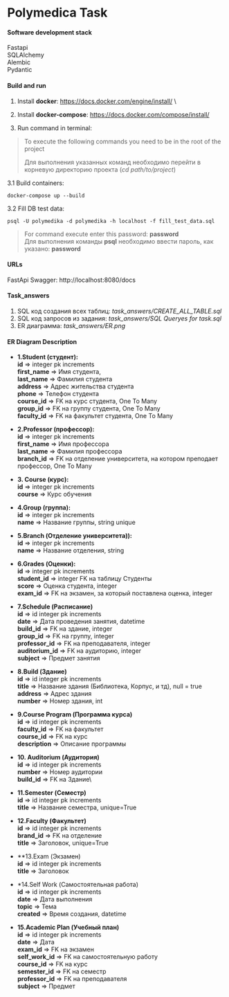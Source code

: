 # Polymedica Task

#### Software development stack ####
Fastapi\
SQLAlchemy\
Alembic\
Pydantic



#### Build and run ####
1. Install **docker**: https://docs.docker.com/engine/install/ \
2. Install **docker-compose**: https://docs.docker.com/compose/install/

3. Run command in terminal:
> To execute the following commands you need to be in the root of the project
> 
>Для выполнения указанных команд необходимо перейти в корневую директорию проекта (*cd path/to/project*)

3.1 Build containers:
```
docker-compose up --build
```
3.2 Fill DB test data:
```
psql -U polymedika -d polymedika -h localhost -f fill_test_data.sql
```
>For command execute enter this password: **password**\
>Для выполнения команды **psql** необходимо ввести пароль, как указано: **password**
#### URLs ###
FastApi Swagger: http://localhost:8080/docs
#### Task_answers ###
1. SQL код создания всех таблиц: *task_answers/CREATE_ALL_TABLE.sql*
2. SQL код запросов из задания: *task_answers/SQL Queryes for task.sql*
3. ER диаграмма: *task_answers/ER.png*

#### ER Diagram Description ####
- **1.Student (студент):**\
**id** => integer pk increments\
**first_name** => Имя студента,\
**last_name** => Фамилия студента\
**address** => Адрес жительства студента\
**phone** => Телефон студента\
**course_id** => FK на курс студента, One To Many\
**group_id** => FK на группу студента, One To Many\
**faculty_id** => FK на факультет студента, One To Many


- **2.Professor (профессор):**\
**id** => integer pk increments\
**first_name** => Имя профессора\
**last_name** => Фамилия профессора\
**branch_id** => FK на отделение университета, на котором преподает 
профессор, One To Many


- **3. Course (курс):**\
**id** => integer pk increments\
**course** =>  Курс обучения


- **4.Group (группа):**\
**id** => integer pk increments\
**name** => Название группы, string unique 


- **5.Branch (Отделение университета)):**\
**id** => integer pk increments\
**name** => Название отделения, string

  
- **6.Grades (Оценки):**\
**id** => integer pk increments\
**student_id** => integer FK на таблицу Студенты\
**score** => Оценка студента, integer\
**exam_id** => FK на экзамен, за который поставлена оценка, integer


- **7.Schedule (Расписание)**\
**id** => id integer pk increments\
**date** => Дата проведения занятия, datetime\
**build_id** => FK на здание, integer\
**group_id** => FK на группу, integer\
**professor_id** => FK на преподавателя, integer\
**auditorium_id** => FK на аудиторию, integer\
**subject** => Предмет занятия


- **8.Build (Здание)**\
**id** => id integer pk increments\
**title** => Название здания (Библиотека, Корпус, и тд), null = true\
**address** => Адрес здания\
**number** => Номер здания, int


- **9.Course Program (Программа курса)**\
**id** => id integer pk increments\
**faculty_id** => FK на факультет\
**course_id** => FK на курс\
**description** => Описание программы


- **10. Auditorium (Аудитория)**\
**id** => id integer pk increments\
**number** => Номер аудитории\
**build_id** => FK на Здание\


- **11.Semester (Семестр)**\
**id** => id integer pk increments\
**title** => Название семестра, unique=True


- **12.Faculty (Факультет)**\
**id** => id integer pk increments\
**brand_id** => FK на отделение\
**title** => Заголовок, unique=True


- **13.Exam (Экзамен)\
**id** => id integer pk increments\
**title** => Заголовок


- *14.Self Work (Самостоятельная работа)\
**id** => id integer pk increments\
**date** => Дата выполнения\
**topic** => Тема\
**created** => Время создания, datetime


- **15.Academic Plan (Учебный план)**\
**id** => id integer pk increments\
**date** => Дата\
**exam_id** => FK на экзамен\
**self_work_id** => FK на самостоятельную работу\
**course_id** => FK на курс\
**semester_id** => FK на семестр\
**professor_id** => FK на преподавателя\
**subject** => Предмет
